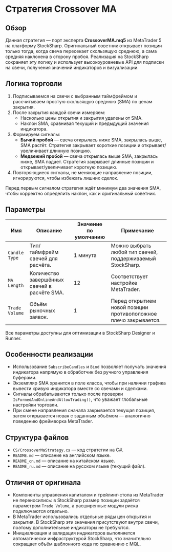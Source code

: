 # Стратегия Crossover MA

## Обзор

Данная стратегия — порт эксперта **CrossoverMA.mq5** из MetaTrader 5 на платформу StockSharp. Оригинальный советник открывает позиции только тогда, когда свеча пересекает скользящую среднюю, а сама средняя наклонена в сторону пробоя. Реализация на StockSharp сохраняет эту логику и использует высокоуровневые API для подписки на свечи, получения значений индикаторов и визуализации.

## Логика торговли

1. Подписываемся на свечи с выбранным таймфреймом и рассчитываем простую скользящую среднюю (SMA) по ценам закрытия.
2. После закрытия каждой свечи измеряем:
   - Насколько цены открытия и закрытия удалены от SMA.
   - Наклон SMA, сравнивая текущий и предыдущий значения индикатора.
3. Формируем сигналы:
   - **Бычий пробой** — свеча открылась ниже SMA, закрылась выше, SMA растёт. Стратегия закрывает короткие позиции и открывает/увеличивает длинную позицию.
   - **Медвежий пробой** — свеча открылась выше SMA, закрылась ниже, SMA падает. Стратегия закрывает длинные позиции и открывает/увеличивает короткую позицию.
4. Повторяющиеся сигналы, не меняющие направление позиции, игнорируются, чтобы избежать лишних сделок.

Перед первым сигналом стратегия ждёт минимум два значения SMA, чтобы корректно определить наклон, как и оригинальный советник.

## Параметры

| Имя | Описание | Значение по умолчанию | Примечание |
| --- | -------- | --------------------- | ---------- |
| `Candle Type` | Тип/таймфрейм свечей для расчёта. | 1 минута | Можно выбрать любой тип свечей, поддерживаемый StockSharp. |
| `MA Length` | Количество завершённых свечей в расчёте SMA. | 12 | Соответствует настройке MetaTrader. |
| `Trade Volume` | Объём рыночных заявок. | 1 | Перед открытием новой позиции противоположное плечо закрывается. |

Все параметры доступны для оптимизации в StockSharp Designer и Runner.

## Особенности реализации

- Использование `SubscribeCandles` и `Bind` позволяет получать значения индикатора напрямую в обработчик без ручного управления буферами.
- Экземпляр SMA хранится в поле класса, чтобы при наличии графика вывести кривую индикатора вместе со свечами и сделками.
- Сигналы обрабатываются только после проверки `IsFormedAndOnlineAndAllowTrading()`, что уважает глобальные настройки торговли.
- При смене направления сначала закрывается текущая позиция, затем открывается новая с заданным объёмом — аналогично поведению фреймворка MetaTrader.

## Структура файлов

- `CS/CrossoverMaStrategy.cs` — код стратегии на C#.
- `README.md` — описание на английском языке.
- `README_cn.md` — описание на китайском языке.
- `README_ru.md` — описание на русском языке (текущий файл).

## Отличия от оригинала

- Компоненты управления капиталом и трейлинг-стопа из MetaTrader не переносились: в StockSharp размер позиции задаётся параметром `Trade Volume`, а расширенные модули риска подключаются отдельно.
- В MetaTrader использовались отдельные ряды цен открытия и закрытия. В StockSharp эти значения присутствуют внутри свечи, поэтому дополнительные индикаторы не требуются.
- Инициализация и валидация индикаторов выполняется автоматически инфраструктурой StockSharp, что значительно сокращает объём шаблонного кода по сравнению с MQL.
